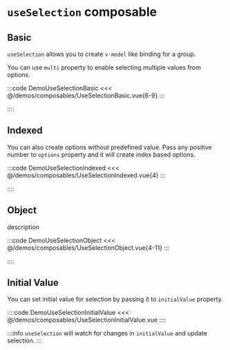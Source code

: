# `useSelection` composable

## Basic

<UseSelectionBasic />

`useSelection` allows you to create `v-model` like binding for a group.

You can use `multi` property to enable selecting multiple values from options.

:::code DemoUseSelectionBasic
<<< @/demos/composables/UseSelectionBasic.vue{6-9}
:::

::::

## Indexed

<UseSelectionIndexed />

You can also create options without predefined value. Pass any positive number to `options` property and it will create index based options.

:::code DemoUseSelectionIndexed
<<< @/demos/composables/UseSelectionIndexed.vue{4}
:::

::::

## Object

<UseSelectionObject />

description

:::code DemoUseSelectionObject
<<< @/demos/composables/UseSelectionObject.vue{4-11}
:::

::::

## Initial Value

<UseSelectionInitialValue />

You can set initial value for selection by passing it to `initialValue` property.

::::code DemoUseSelectionInitialValue
<<< @/demos/composables/UseSelectionInitialValue.vue
::::

:::info
`useSelection` will watch for changes in `initialValue` and update selection.
:::
